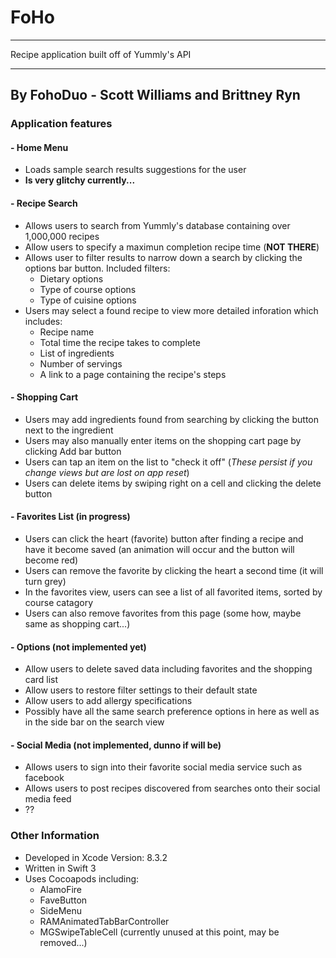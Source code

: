 # FoHo

----

Recipe application built off of Yummly's API

----

## By FohoDuo - Scott Williams and Brittney Ryn

### Application features

#### - Home Menu
  - Loads sample search results suggestions for the user
  - **Is very glitchy currently...**

#### - Recipe Search
  - Allows users to search from Yummly's database containing over 1,000,000 recipes
  - Allow users to specify a maximun completion recipe time (**NOT THERE**)
  - Allows user to filter results to narrow down a search by clicking the options bar button. Included filters:
    - Dietary options
    - Type of course options
    - Type of cuisine options
  - Users may select a found recipe to view more detailed inforation which includes:
    - Recipe name
    - Total time the recipe takes to complete
    - List of ingredients
    - Number of servings
    - A link to a page containing the recipe's steps

#### - Shopping Cart
  - Users may add ingredients found from searching by clicking the button next to the ingredient
  - Users may also manually enter items on the shopping cart page by clicking Add bar button
  - Users can tap an item on the list to "check it off" (*These persist if you change views but are lost on app reset*)
  - Users can delete items by swiping right on a cell and clicking the delete button

#### - Favorites List (**in progress**)
  - Users can click the heart (favorite) button after finding a recipe and have it become saved (an animation will occur and the button will become red)
  - Users can remove the favorite by clicking the heart a second time (it will turn grey)
  - In the favorites view, users can see a list of all favorited items, sorted by course catagory
  - Users can also remove favorites from this page (some how, maybe same as shopping cart...)

#### - Options (**not implemented yet**)
  - Allow users to delete saved data including favorites and the shopping card list
  - Allow users to restore filter settings to their default state
  - Allow users to add allergy specifications
  - Possibly have all the same search preference options in here as well as in the side bar on the search view
  

#### - Social Media (**not implemented, dunno if will be**)
  - Allows users to sign into their favorite social media service such as facebook
  - Allows users to post recipes discovered from searches onto their social media feed
  - ??

### Other Information
  - Developed in Xcode Version: 8.3.2
  - Written in Swift 3
  - Uses Cocoapods including:
    - AlamoFire
    - FaveButton
    - SideMenu
    - RAMAnimatedTabBarController
    - MGSwipeTableCell (currently unused at this point, may be removed...)
